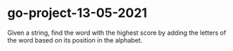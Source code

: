 # go-project-13-05-2021
Given a string, find the word with the highest score by adding the letters of the word based on its position in the alphabet.
